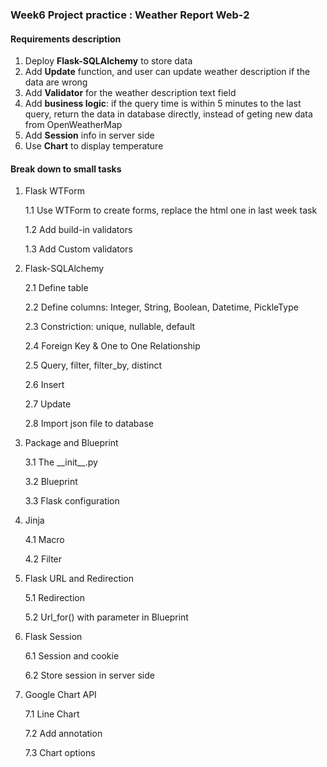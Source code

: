 ### Week6 Project practice : Weather Report Web-2

#### Requirements description

1. Deploy **Flask-SQLAlchemy** to store data
2. Add **Update** function, and user can update weather description if the data are wrong
3. Add **Validator** for the weather description text field
4. Add **business logic**: if the query time is within 5 minutes to the last query, return the data in database directly, instead of geting new data from OpenWeatherMap
5. Add **Session** info in server side
6. Use **Chart** to display temperature


#### Break down to small tasks

1. Flask WTForm

   1.1 Use WTForm to create forms, replace the html one in last week task
   
   1.2 Add build-in validators
   
   1.3 Add Custom validators
   
2. Flask-SQLAlchemy

   2.1 Define table
   
   2.2 Define columns: Integer, String, Boolean, Datetime, PickleType
   
   2.3 Constriction: unique, nullable, default
   
   2.4 Foreign Key & One to One Relationship
   
   2.5 Query, filter, filter_by, distinct
   
   2.6 Insert
 
   2.7 Update
   
   2.8 Import json file to database
   
3. Package and Blueprint

   3.1 The \_\_init\_\_.py
   
   3.2 Blueprint 

   3.3 Flask configuration

4. Jinja

   4.1 Macro
   
   4.2 Filter
   
5. Flask URL and Redirection

   5.1 Redirection
   
   5.2 Url_for() with parameter in Blueprint
   
6. Flask Session

   6.1 Session and cookie
   
   6.2 Store session in server side
   
7. Google Chart API
   
   7.1 Line Chart
   
   7.2 Add annotation
   
   7.3 Chart options

  
   






